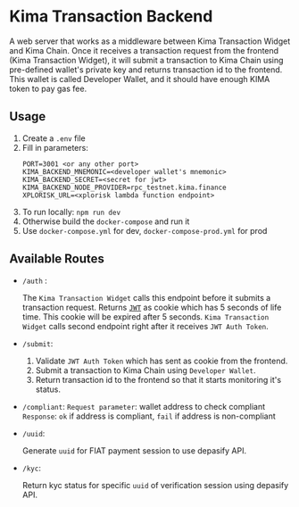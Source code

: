 # Kima Transaction Backend

A web server that works as a middleware between Kima Transaction Widget and Kima Chain.
Once it receives a transaction request from the frontend (Kima Transaction Widget), it will submit a transaction to Kima Chain using pre-defined wallet's private key and returns transaction id to the frontend.
This wallet is called Developer Wallet, and it should have enough KIMA token to pay gas fee.

## Usage

1. Create a `.env` file
2. Fill in parameters:
   ```env.smaple
   PORT=3001 <or any other port>
   KIMA_BACKEND_MNEMONIC=<developer wallet's mnemonic>
   KIMA_BACKEND_SECRET=<secret for jwt>
   KIMA_BACKEND_NODE_PROVIDER=rpc_testnet.kima.finance
   XPLORISK_URL=<xplorisk lambda function endpoint>
   ```
3. To run locally: `npm run dev`
4. Otherwise build the `docker-compose` and run it
5. Use `docker-compose.yml` for dev, `docker-compose-prod.yml` for prod

## Available Routes

- `/auth` :

  The `Kima Transaction Widget` calls this endpoint before it submits a transaction request.
  Returns [`JWT`](https://jwt.io/) as cookie which has 5 seconds of life time. This cookie will be expired after 5 seconds. `Kima Transaction Widget` calls second endpoint right after it receives `JWT Auth Token`.

- `/submit`:

  1. Validate `JWT Auth Token` which has sent as cookie from the frontend.
  2. Submit a transaction to Kima Chain using `Developer Wallet`.
  3. Return transaction id to the frontend so that it starts monitoring it's status.

- `/compliant`:
  `Request parameter`: wallet address to check compliant
  `Response`: `ok` if address is compliant, `fail` if address is non-compliant

- `/uuid`:

  Generate `uuid` for FIAT payment session to use depasify API.

- `/kyc`:

  Return kyc status for specific `uuid` of verification session using depasify API.
